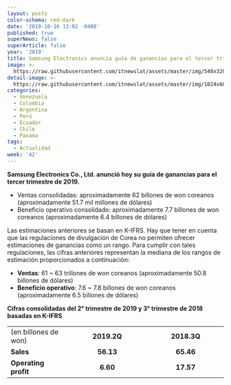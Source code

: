 ```yaml
---
layout: posts
color-schema: red-dark
date: '2019-10-16 13:02 -0400'
published: true
superNews: false
superArticle: false
year: '2019'
title: Samsung Electronics anuncia guía de ganancias para el tercer trimestre de 2019
image: >-
  https://raw.githubusercontent.com/itnewslat/assets/master/img/540x320/Samsung-Sao-Paulo-p.jpg
detail-image: >-
  https://raw.githubusercontent.com/itnewslat/assets/master/img/1024x680/Samsung-Sao-Paulo-g.jpg
categories:
  - Venezuela
  - Colombia
  - Argentina
  - Perú
  - Ecuador
  - Chile
  - Panama
tags:
  - Actualidad
week: '42'
---
```

**Samsung Electronics Co., Ltd. anunció hoy su guía de ganancias para el tercer trimestre de 2019.**
 
- Ventas consolidadas: aproximadamente 62 billones de won coreanos (aproximadamente 51.7 mil millones de dólares)
- Beneficio operativo consolidado: aproximadamente 7.7 billones de won coreanos (aproximadamente 6.4 billones de dólares)
 
Las estimaciones anteriores se basan en K-IFRS. Hay que tener en cuenta que las regulaciones de divulgación de Corea no permiten ofrecer estimaciones de ganancias como un rango. Para cumplir con tales regulaciones, las cifras anteriores representan la mediana de los rangos de estimación proporcionados a continuación:
 
- **Ventas**: 61 ~ 63 trillones de won coreanos (aproximadamente 50.8 billones de dólares)
- **Beneficio operativo**: 7.6 ~ 7.8 billones de won coreanos (aproximadamente 6.5 billones de dólares)
 
**Cifras consolidadas del 2° trimestre de 2019 y 3° trimestre de 2018 basadas en K-IFRS**

<table width="581">
<tbody>
<tr>
<td width="147">(en billones de won)</td>
<td style="text-align: center;" width="224"><strong>2019.2Q</strong></td>
<td style="text-align: center;" width="210"><strong>2018.3Q</strong></td>
</tr>
<tr>
<td width="147"><strong>Sales</strong></td>
<td style="text-align: center;" width="224"><strong>56.13</strong></td>
<td style="text-align: center;" width="210"><strong>65.46</strong></td>
</tr>
<tr>
<td width="147"><strong>Operating profit</strong></td>
<td style="text-align: center;" width="224"><strong>6.60</strong></td>
<td style="text-align: center;" width="210"><strong>17.57</strong></td>
</tr>
</tbody>
</table>
